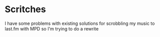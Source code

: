 # Scritches

I have some problems with existing solutions for scrobbling my music to last.fm
with MPD so I'm trying to do a rewrite
